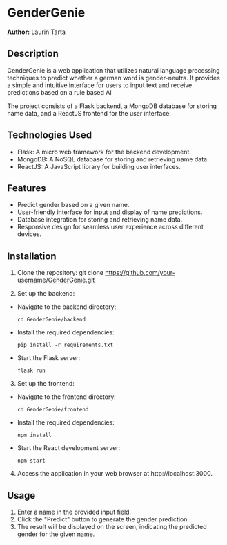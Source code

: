 # GenderGenie

**Author:** Laurin Tarta

## Description

GenderGenie is a web application that utilizes natural language processing techniques to predict whether a german word is gender-neutra. It provides a simple and intuitive interface for users to input text and receive predictions based on a rule based AI

The project consists of a Flask backend, a MongoDB database for storing name data, and a ReactJS frontend for the user interface.

## Technologies Used

- Flask: A micro web framework for the backend development.
- MongoDB: A NoSQL database for storing and retrieving name data.
- ReactJS: A JavaScript library for building user interfaces.

## Features

- Predict gender based on a given name.
- User-friendly interface for input and display of name predictions.
- Database integration for storing and retrieving name data.
- Responsive design for seamless user experience across different devices.

## Installation

1. Clone the repository:
git clone https://github.com/your-username/GenderGenie.git


2. Set up the backend:
- Navigate to the backend directory:
  ```
  cd GenderGenie/backend
  ```
- Install the required dependencies:
  ```
  pip install -r requirements.txt
  ```
- Start the Flask server:
  ```
  flask run
  ```

3. Set up the frontend:
- Navigate to the frontend directory:
  ```
  cd GenderGenie/frontend
  ```
- Install the required dependencies:
  ```
  npm install
  ```
- Start the React development server:
  ```
  npm start
  ```

4. Access the application in your web browser at http://localhost:3000.

## Usage

1. Enter a name in the provided input field.
2. Click the "Predict" button to generate the gender prediction.
3. The result will be displayed on the screen, indicating the predicted gender for the given name.
